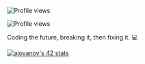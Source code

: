 ![Profile views](https://komarev.com/ghpvc/?username=andrijajovanovic98&color=blue)


![Profile views](https://visitor-badge.glitch.me/badge?page_id=andrijajovanovic98)

Coding the future, breaking it, then fixing it. 💻

[![ajovanov's 42 stats](https://badge.mediaplus.ma/levi/ajovanov?1337Badge=off&42Network=off&UM6P=off)](https://github.com/oakoudad/badge42)

<!--
**andrijajovanovic98/andrijajovanovic98** is a ✨ _special_ ✨ repository because its `README.md` (this file) appears on your GitHub profile.

Here are some ideas to get you started:

- 🔭 I’m currently working on ...
- 🌱 I’m currently learning ...
- 👯 I’m looking to collaborate on ...
- 🤔 I’m looking for help with ...
- 💬 Ask me about ...
- 📫 How to reach me: ...
- 😄 Pronouns: ...
- ⚡ Fun fact: ...
-->
